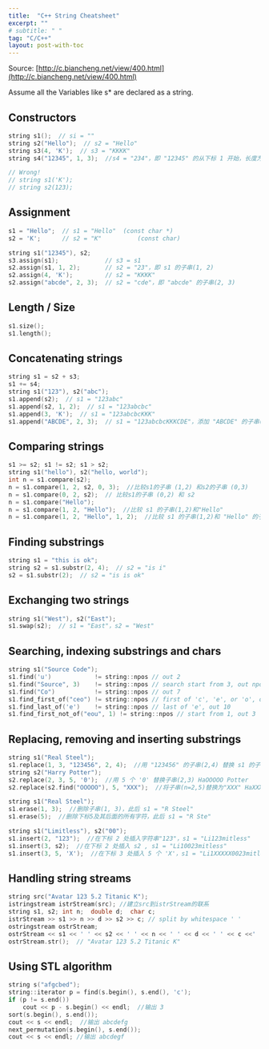 ```yaml
---
title:  "C++ String Cheatsheet"
excerpt: ""
# subtitle: " "
tag: "C/C++"
layout: post-with-toc
---
```


Source: [http://c.biancheng.net/view/400.html](http://c.biancheng.net/view/400.html)

Assume all the Variables like s* are declared as a string.

## **Constructors**

```cpp
string s1();  // si = ""
string s2("Hello");  // s2 = "Hello"
string s3(4, 'K');  // s3 = "KKKK"
string s4("12345", 1, 3);  //s4 = "234"，即 "12345" 的从下标 1 开始，长度为 3 的子串

// Wrong!
// string s1('K');
// string s2(123);
```

## **Assignment**

```cpp
s1 = "Hello";  // s1 = "Hello"  (const char *)
s2 = 'K';      // s2 = "K"          (const char)

string s1("12345"), s2;
s3.assign(s1);             // s3 = s1
s2.assign(s1, 1, 2);       // s2 = "23"，即 s1 的子串(1, 2)
s2.assign(4, 'K');         // s2 = "KKKK"
s2.assign("abcde", 2, 3);  // s2 = "cde"，即 "abcde" 的子串(2, 3)
```

## **Length / Size**

```cpp
s1.size();
s1.length();
```

## **Concatenating strings**

```cpp
string s1 = s2 + s3;
s1 += s4;
string s1("123"), s2("abc");
s1.append(s2);  // s1 = "123abc"
s1.append(s2, 1, 2);  // s1 = "123abcbc"
s1.append(3, 'K');  // s1 = "123abcbcKKK"
s1.append("ABCDE", 2, 3);  // s1 = "123abcbcKKKCDE"，添加 "ABCDE" 的子串(2, 3)
```

## **Comparing strings**

```cpp
s1 >= s2; s1 != s2; s1 > s2;
string s1("hello"), s2("hello, world");
int n = s1.compare(s2);
n = s1.compare(1, 2, s2, 0, 3);  //比较s1的子串 (1,2) 和s2的子串 (0,3)
n = s1.compare(0, 2, s2);  // 比较s1的子串 (0,2) 和 s2
n = s1.compare("Hello");
n = s1.compare(1, 2, "Hello");  //比较 s1 的子串(1,2)和"Hello"
n = s1.compare(1, 2, "Hello", 1, 2);  //比较 s1 的子串(1,2)和 "Hello" 的子串(1,2)
```

## **Finding substrings**

```cpp
string s1 = "this is ok";
string s2 = s1.substr(2, 4);  // s2 = "is i"
s2 = s1.substr(2);  // s2 = "is is ok"
```

## **Exchanging two strings**

```cpp
string s1("West"), s2("East");
s1.swap(s2);  // s1 = "East"，s2 = "West"
```

## **Searching, indexing substrings and chars**

```cpp
string s1("Source Code");
s1.find('u')            != string::npos // out 2
s1.find("Source", 3)    != string::npos // search start from 3, out npos
s1.find("Co")           != string::npos // out 7
s1.find_first_of("ceo") != string::npos // first of 'c', 'e', or 'o', out 1
s1.find_last_of('e')    != string::npos // last of 'e', out 10
s1.find_first_not_of("eou", 1) != string::npos // start from 1, out 3
```

## **Replacing, removing and inserting substrings**

```cpp
string s1("Real Steel");
s1.replace(1, 3, "123456", 2, 4);  //用 "123456" 的子串(2,4) 替换 s1 的子串(1,3) R3456 Steel
string s2("Harry Potter");
s2.replace(2, 3, 5, '0');  //用 5 个 '0' 替换子串(2,3) HaOOOOO Potter
s2.replace(s2.find("OOOOO"), 5, "XXX");  //将子串(n=2,5)替换为"XXX" HaXXX Potter

string s1("Real Steel");
s1.erase(1, 3);  //删除子串(1, 3)，此后 s1 = "R Steel"
s1.erase(5);  //删除下标5及其后面的所有字符，此后 s1 = "R Ste"

string s1("Limitless"), s2("00");
s1.insert(2, "123");  //在下标 2 处插入字符串"123"，s1 = "Li123mitless"
s1.insert(3, s2);  //在下标 2 处插入 s2 , s1 = "Li10023mitless"
s1.insert(3, 5, 'X');  //在下标 3 处插入 5 个 'X'，s1 = "Li1XXXXX0023mitless"
```

## **Handling string streams**

```cpp
string src("Avatar 123 5.2 Titanic K");
istringstream istrStream(src); //建立src到istrStream的联系
string s1, s2; int n;  double d;  char c;
istrStream >> s1 >> n >> d >> s2 >> c; // split by whitespace ' '
ostringstream ostrStream;
ostrStream << s1 << ' ' << s2 << ' ' << n << ' ' << d << ' ' << c <<' ';
ostrStream.str();  // "Avatar 123 5.2 Titanic K"
```

## **Using STL algorithm**

```cpp
string s("afgcbed");
string::iterator p = find(s.begin(), s.end(), 'c');
if (p != s.end())
    cout << p - s.begin() << endl;  //输出 3
sort(s.begin(), s.end());
cout << s << endl;  //输出 abcdefg
next_permutation(s.begin(), s.end());
cout << s << endl; //输出 abcdegf
```
